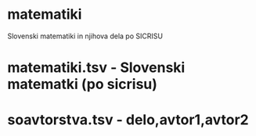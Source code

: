 # matematiki
Slovenski matematiki in njihova dela po SICRISU

# matematiki.tsv - Slovenski matematki (po sicrisu)
# soavtorstva.tsv - delo,avtor1,avtor2

